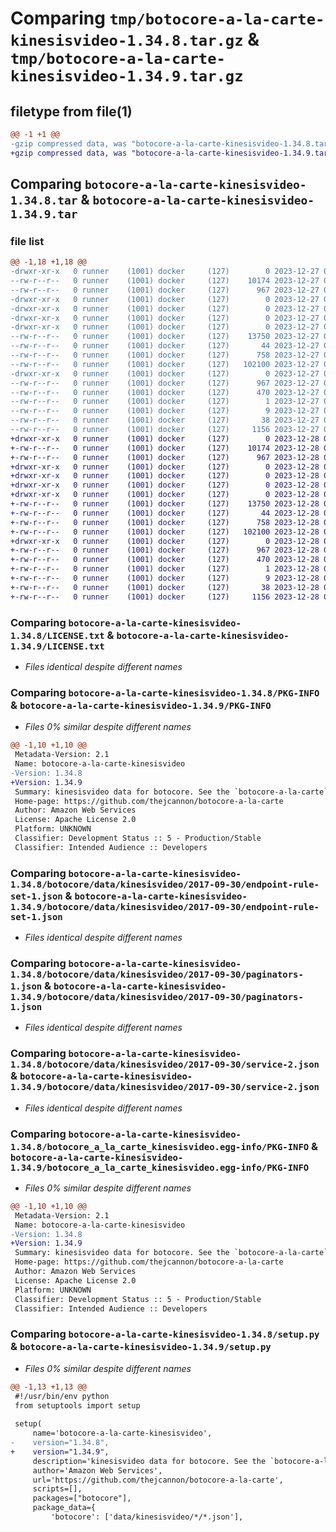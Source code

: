 # Comparing `tmp/botocore-a-la-carte-kinesisvideo-1.34.8.tar.gz` & `tmp/botocore-a-la-carte-kinesisvideo-1.34.9.tar.gz`

## filetype from file(1)

```diff
@@ -1 +1 @@
-gzip compressed data, was "botocore-a-la-carte-kinesisvideo-1.34.8.tar", last modified: Wed Dec 27 01:06:49 2023, max compression
+gzip compressed data, was "botocore-a-la-carte-kinesisvideo-1.34.9.tar", last modified: Thu Dec 28 01:06:50 2023, max compression
```

## Comparing `botocore-a-la-carte-kinesisvideo-1.34.8.tar` & `botocore-a-la-carte-kinesisvideo-1.34.9.tar`

### file list

```diff
@@ -1,18 +1,18 @@
-drwxr-xr-x   0 runner    (1001) docker     (127)        0 2023-12-27 01:06:49.275337 botocore-a-la-carte-kinesisvideo-1.34.8/
--rw-r--r--   0 runner    (1001) docker     (127)    10174 2023-12-27 01:06:49.000000 botocore-a-la-carte-kinesisvideo-1.34.8/LICENSE.txt
--rw-r--r--   0 runner    (1001) docker     (127)      967 2023-12-27 01:06:49.275337 botocore-a-la-carte-kinesisvideo-1.34.8/PKG-INFO
-drwxr-xr-x   0 runner    (1001) docker     (127)        0 2023-12-27 01:06:49.271337 botocore-a-la-carte-kinesisvideo-1.34.8/botocore/
-drwxr-xr-x   0 runner    (1001) docker     (127)        0 2023-12-27 01:06:49.271337 botocore-a-la-carte-kinesisvideo-1.34.8/botocore/data/
-drwxr-xr-x   0 runner    (1001) docker     (127)        0 2023-12-27 01:06:49.271337 botocore-a-la-carte-kinesisvideo-1.34.8/botocore/data/kinesisvideo/
-drwxr-xr-x   0 runner    (1001) docker     (127)        0 2023-12-27 01:06:49.271337 botocore-a-la-carte-kinesisvideo-1.34.8/botocore/data/kinesisvideo/2017-09-30/
--rw-r--r--   0 runner    (1001) docker     (127)    13750 2023-12-27 01:06:29.000000 botocore-a-la-carte-kinesisvideo-1.34.8/botocore/data/kinesisvideo/2017-09-30/endpoint-rule-set-1.json
--rw-r--r--   0 runner    (1001) docker     (127)       44 2023-12-27 01:06:29.000000 botocore-a-la-carte-kinesisvideo-1.34.8/botocore/data/kinesisvideo/2017-09-30/examples-1.json
--rw-r--r--   0 runner    (1001) docker     (127)      758 2023-12-27 01:06:29.000000 botocore-a-la-carte-kinesisvideo-1.34.8/botocore/data/kinesisvideo/2017-09-30/paginators-1.json
--rw-r--r--   0 runner    (1001) docker     (127)   102100 2023-12-27 01:06:29.000000 botocore-a-la-carte-kinesisvideo-1.34.8/botocore/data/kinesisvideo/2017-09-30/service-2.json
-drwxr-xr-x   0 runner    (1001) docker     (127)        0 2023-12-27 01:06:49.275337 botocore-a-la-carte-kinesisvideo-1.34.8/botocore_a_la_carte_kinesisvideo.egg-info/
--rw-r--r--   0 runner    (1001) docker     (127)      967 2023-12-27 01:06:49.000000 botocore-a-la-carte-kinesisvideo-1.34.8/botocore_a_la_carte_kinesisvideo.egg-info/PKG-INFO
--rw-r--r--   0 runner    (1001) docker     (127)      470 2023-12-27 01:06:49.000000 botocore-a-la-carte-kinesisvideo-1.34.8/botocore_a_la_carte_kinesisvideo.egg-info/SOURCES.txt
--rw-r--r--   0 runner    (1001) docker     (127)        1 2023-12-27 01:06:49.000000 botocore-a-la-carte-kinesisvideo-1.34.8/botocore_a_la_carte_kinesisvideo.egg-info/dependency_links.txt
--rw-r--r--   0 runner    (1001) docker     (127)        9 2023-12-27 01:06:49.000000 botocore-a-la-carte-kinesisvideo-1.34.8/botocore_a_la_carte_kinesisvideo.egg-info/top_level.txt
--rw-r--r--   0 runner    (1001) docker     (127)       38 2023-12-27 01:06:49.275337 botocore-a-la-carte-kinesisvideo-1.34.8/setup.cfg
--rw-r--r--   0 runner    (1001) docker     (127)     1156 2023-12-27 01:06:49.000000 botocore-a-la-carte-kinesisvideo-1.34.8/setup.py
+drwxr-xr-x   0 runner    (1001) docker     (127)        0 2023-12-28 01:06:50.854350 botocore-a-la-carte-kinesisvideo-1.34.9/
+-rw-r--r--   0 runner    (1001) docker     (127)    10174 2023-12-28 01:06:50.000000 botocore-a-la-carte-kinesisvideo-1.34.9/LICENSE.txt
+-rw-r--r--   0 runner    (1001) docker     (127)      967 2023-12-28 01:06:50.854350 botocore-a-la-carte-kinesisvideo-1.34.9/PKG-INFO
+drwxr-xr-x   0 runner    (1001) docker     (127)        0 2023-12-28 01:06:50.850350 botocore-a-la-carte-kinesisvideo-1.34.9/botocore/
+drwxr-xr-x   0 runner    (1001) docker     (127)        0 2023-12-28 01:06:50.850350 botocore-a-la-carte-kinesisvideo-1.34.9/botocore/data/
+drwxr-xr-x   0 runner    (1001) docker     (127)        0 2023-12-28 01:06:50.850350 botocore-a-la-carte-kinesisvideo-1.34.9/botocore/data/kinesisvideo/
+drwxr-xr-x   0 runner    (1001) docker     (127)        0 2023-12-28 01:06:50.850350 botocore-a-la-carte-kinesisvideo-1.34.9/botocore/data/kinesisvideo/2017-09-30/
+-rw-r--r--   0 runner    (1001) docker     (127)    13750 2023-12-28 01:06:26.000000 botocore-a-la-carte-kinesisvideo-1.34.9/botocore/data/kinesisvideo/2017-09-30/endpoint-rule-set-1.json
+-rw-r--r--   0 runner    (1001) docker     (127)       44 2023-12-28 01:06:26.000000 botocore-a-la-carte-kinesisvideo-1.34.9/botocore/data/kinesisvideo/2017-09-30/examples-1.json
+-rw-r--r--   0 runner    (1001) docker     (127)      758 2023-12-28 01:06:26.000000 botocore-a-la-carte-kinesisvideo-1.34.9/botocore/data/kinesisvideo/2017-09-30/paginators-1.json
+-rw-r--r--   0 runner    (1001) docker     (127)   102100 2023-12-28 01:06:26.000000 botocore-a-la-carte-kinesisvideo-1.34.9/botocore/data/kinesisvideo/2017-09-30/service-2.json
+drwxr-xr-x   0 runner    (1001) docker     (127)        0 2023-12-28 01:06:50.854350 botocore-a-la-carte-kinesisvideo-1.34.9/botocore_a_la_carte_kinesisvideo.egg-info/
+-rw-r--r--   0 runner    (1001) docker     (127)      967 2023-12-28 01:06:50.000000 botocore-a-la-carte-kinesisvideo-1.34.9/botocore_a_la_carte_kinesisvideo.egg-info/PKG-INFO
+-rw-r--r--   0 runner    (1001) docker     (127)      470 2023-12-28 01:06:50.000000 botocore-a-la-carte-kinesisvideo-1.34.9/botocore_a_la_carte_kinesisvideo.egg-info/SOURCES.txt
+-rw-r--r--   0 runner    (1001) docker     (127)        1 2023-12-28 01:06:50.000000 botocore-a-la-carte-kinesisvideo-1.34.9/botocore_a_la_carte_kinesisvideo.egg-info/dependency_links.txt
+-rw-r--r--   0 runner    (1001) docker     (127)        9 2023-12-28 01:06:50.000000 botocore-a-la-carte-kinesisvideo-1.34.9/botocore_a_la_carte_kinesisvideo.egg-info/top_level.txt
+-rw-r--r--   0 runner    (1001) docker     (127)       38 2023-12-28 01:06:50.854350 botocore-a-la-carte-kinesisvideo-1.34.9/setup.cfg
+-rw-r--r--   0 runner    (1001) docker     (127)     1156 2023-12-28 01:06:50.000000 botocore-a-la-carte-kinesisvideo-1.34.9/setup.py
```

### Comparing `botocore-a-la-carte-kinesisvideo-1.34.8/LICENSE.txt` & `botocore-a-la-carte-kinesisvideo-1.34.9/LICENSE.txt`

 * *Files identical despite different names*

### Comparing `botocore-a-la-carte-kinesisvideo-1.34.8/PKG-INFO` & `botocore-a-la-carte-kinesisvideo-1.34.9/PKG-INFO`

 * *Files 0% similar despite different names*

```diff
@@ -1,10 +1,10 @@
 Metadata-Version: 2.1
 Name: botocore-a-la-carte-kinesisvideo
-Version: 1.34.8
+Version: 1.34.9
 Summary: kinesisvideo data for botocore. See the `botocore-a-la-carte` package for more info.
 Home-page: https://github.com/thejcannon/botocore-a-la-carte
 Author: Amazon Web Services
 License: Apache License 2.0
 Platform: UNKNOWN
 Classifier: Development Status :: 5 - Production/Stable
 Classifier: Intended Audience :: Developers
```

### Comparing `botocore-a-la-carte-kinesisvideo-1.34.8/botocore/data/kinesisvideo/2017-09-30/endpoint-rule-set-1.json` & `botocore-a-la-carte-kinesisvideo-1.34.9/botocore/data/kinesisvideo/2017-09-30/endpoint-rule-set-1.json`

 * *Files identical despite different names*

### Comparing `botocore-a-la-carte-kinesisvideo-1.34.8/botocore/data/kinesisvideo/2017-09-30/paginators-1.json` & `botocore-a-la-carte-kinesisvideo-1.34.9/botocore/data/kinesisvideo/2017-09-30/paginators-1.json`

 * *Files identical despite different names*

### Comparing `botocore-a-la-carte-kinesisvideo-1.34.8/botocore/data/kinesisvideo/2017-09-30/service-2.json` & `botocore-a-la-carte-kinesisvideo-1.34.9/botocore/data/kinesisvideo/2017-09-30/service-2.json`

 * *Files identical despite different names*

### Comparing `botocore-a-la-carte-kinesisvideo-1.34.8/botocore_a_la_carte_kinesisvideo.egg-info/PKG-INFO` & `botocore-a-la-carte-kinesisvideo-1.34.9/botocore_a_la_carte_kinesisvideo.egg-info/PKG-INFO`

 * *Files 0% similar despite different names*

```diff
@@ -1,10 +1,10 @@
 Metadata-Version: 2.1
 Name: botocore-a-la-carte-kinesisvideo
-Version: 1.34.8
+Version: 1.34.9
 Summary: kinesisvideo data for botocore. See the `botocore-a-la-carte` package for more info.
 Home-page: https://github.com/thejcannon/botocore-a-la-carte
 Author: Amazon Web Services
 License: Apache License 2.0
 Platform: UNKNOWN
 Classifier: Development Status :: 5 - Production/Stable
 Classifier: Intended Audience :: Developers
```

### Comparing `botocore-a-la-carte-kinesisvideo-1.34.8/setup.py` & `botocore-a-la-carte-kinesisvideo-1.34.9/setup.py`

 * *Files 0% similar despite different names*

```diff
@@ -1,13 +1,13 @@
 #!/usr/bin/env python
 from setuptools import setup
 
 setup(
     name='botocore-a-la-carte-kinesisvideo',
-    version="1.34.8",
+    version="1.34.9",
     description='kinesisvideo data for botocore. See the `botocore-a-la-carte` package for more info.',
     author='Amazon Web Services',
     url='https://github.com/thejcannon/botocore-a-la-carte',
     scripts=[],
     packages=["botocore"],
     package_data={
         'botocore': ['data/kinesisvideo/*/*.json'],
```

